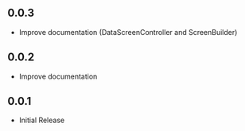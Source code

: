 ## 0.0.3

- Improve documentation (DataScreenController and ScreenBuilder)

## 0.0.2

- Improve documentation

## 0.0.1

- Initial Release
